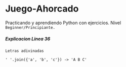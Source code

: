 # Juego-Ahorcado

Practicando y aprendiendo Python con ejercicios. Nivel `Beginner/Principiante.`


##### Explicacion Linea **36**

~~~
Letras adivinadas

' '.join({'a', 'b', 'c'}) -> 'A B C'
~~~
